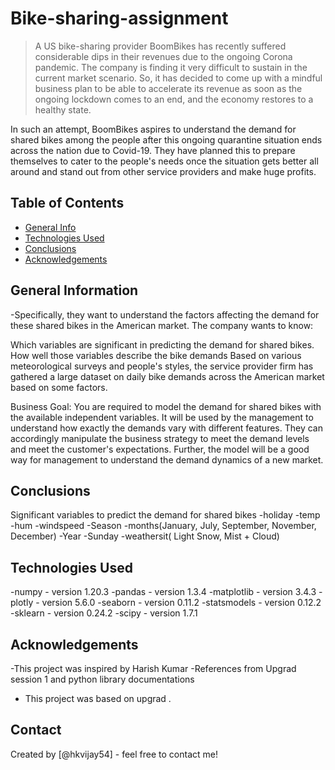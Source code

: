 # Bike-sharing-assignment
> A US bike-sharing provider BoomBikes has recently suffered considerable dips in their revenues due to the ongoing Corona pandemic. The company is finding it very difficult to sustain in the current market scenario. So, it has decided to come up with a mindful business plan to be able to accelerate its revenue as soon as the ongoing lockdown comes to an end, and the economy restores to a healthy state. 


In such an attempt, BoomBikes aspires to understand the demand for shared bikes among the people after this ongoing quarantine situation ends across the nation due to Covid-19. They have planned this to prepare themselves to cater to the people's needs once the situation gets better all around and stand out from other service providers and make huge profits.


## Table of Contents
* [General Info](#general-information)
* [Technologies Used](#technologies-used)
* [Conclusions](#conclusions)
* [Acknowledgements](#acknowledgements)

<!-- You can include any other section that is pertinent to your problem -->

## General Information
-Specifically, they want to understand the factors affecting the demand for these shared bikes in the American market. The company wants to know:

Which variables are significant in predicting the demand for shared bikes.
How well those variables describe the bike demands
Based on various meteorological surveys and people's styles, the service provider firm has gathered a large dataset on daily bike demands across the American market based on some factors. 


Business Goal:
You are required to model the demand for shared bikes with the available independent variables. It will be used by the management to understand how exactly the demands vary with different features. They can accordingly manipulate the business strategy to meet the demand levels and meet the customer's expectations. Further, the model will be a good way for management to understand the demand dynamics of a new market. 


<!-- You don't have to answer all the questions - just the ones relevant to your project. -->

## Conclusions
Significant variables to predict the demand for shared bikes
-holiday
-temp
-hum
-windspeed
-Season
-months(January, July, September, November, December)
-Year
-Sunday
-weathersit( Light Snow, Mist + Cloud)

<!-- You don't have to answer all the questions - just the ones relevant to your project. -->


## Technologies Used
-numpy - version 1.20.3
-pandas - version 1.3.4
-matplotlib - version 3.4.3
-plotly - version 5.6.0
-seaborn - version 0.11.2
-statsmodels - version 0.12.2
-sklearn - version 0.24.2
-scipy - version 1.7.1

<!-- As the libraries versions keep on changing, it is recommended to mention the version of library used in this project -->

## Acknowledgements
-This project was inspired by Harish Kumar
-References from Upgrad session 1 and python library documentations
- This project was based on upgrad .


## Contact
Created by [@hkvijay54] - feel free to contact me!


<!-- Optional -->
<!-- ## License -->
<!-- This project is open source and available under the [... License](). -->

<!-- You don't have to include all sections - just the one's relevant to your project -->
